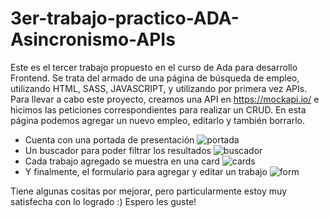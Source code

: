 # 3er-trabajo-practico-ADA-Asincronismo-APIs

 Este es el tercer trabajo propuesto en el curso de Ada para desarrollo Frontend. Se trata del armado de una página de búsqueda de empleo, utilizando HTML, SASS, JAVASCRIPT, y utilizando por primera vez APIs.
 Para llevar a cabo este proyecto, creamos una API en https://mockapi.io/ e hicimos las peticiones correspondientes para realizar un CRUD. En esta página podemos agregar un nuevo empleo, editarlo y también borrarlo.
 
 * Cuenta con una portada de presentación  ![portada](https://user-images.githubusercontent.com/90646792/170899831-52e8cd7e-b615-449a-bec6-03b1facef792.png)
 * Un buscador para poder filtrar los resultados ![buscador](https://user-images.githubusercontent.com/90646792/170900025-75800fb6-9471-46ea-84f3-c071cfb29841.png)
 * Cada trabajo agregado se muestra en una card ![cards](https://user-images.githubusercontent.com/90646792/170900220-03595f57-6d11-4b92-9461-aa58e799a66c.png)
 * Y finalmente, el formulario para agregar y editar un trabajo ![form](https://user-images.githubusercontent.com/90646792/170900311-48ba32c9-bf08-4481-99bb-f9b7fb28178e.png)

Tiene algunas cositas por mejorar, pero particularmente estoy muy satisfecha con lo logrado :)
Espero les guste!

